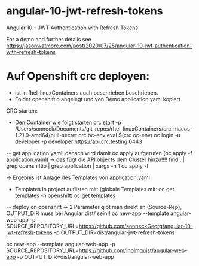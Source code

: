 # angular-10-jwt-refresh-tokens

Angular 10 - JWT Authentication with Refresh Tokens

For a demo and further details see https://jasonwatmore.com/post/2020/07/25/angular-10-jwt-authentication-with-refresh-tokens


# Auf Openshift crc deployen:
- ist in fhel_linuxContainers auch beschrieben beschrieben. 
- Folder openshiftio angelegt und von Demo application.yaml kopiert

CRC starten:
- Den Container wie folgt starten
crc start -p /Users/sonneck/Documents/git_repos/rhel_linuxContainers/crc-macos-1.21.0-amd64/pull-secret
crc oc-env
eval $(crc oc-env)
oc login -u developer -p developer https://api.crc.testing:6443

-- get application.yaml: danach wird damit oc apply aufgerufen (oc apply -f application.yaml) -> das fügt die API objects dem Cluster hinzu!!!!
find . | grep openshiftio | grep application | xargs -n 1 oc apply -f 

-> Ergebnis ist Anlage des Templates von application.yaml
- Templates in project auflisten mit: (globale Templates mit: oc get templates -n openshift)
oc get templates

-- deploy on openshift -> 2 Parameter gibt man direkt an (Source-Rep), OUTPUT_DIR muss bei Angular dist/ sein!!
oc new-app --template angular-web-app -p SOURCE_REPOSITORY_URL=https://github.com/sonneckGeorg/angular-10-jwt-refresh-tokens -p OUTPUT_DIR=dist/angular-jwt-refresh-tokens

oc new-app --template angular-web-app -p SOURCE_REPOSITORY_URL=https://github.com/lholmquist/angular-web-app -p OUTPUT_DIR=dist/angular-web-app
